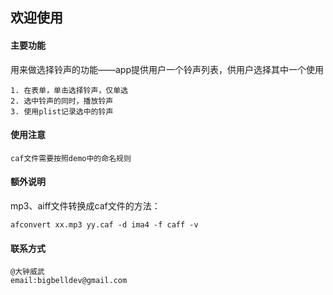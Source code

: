 ## 欢迎使用

#### 主要功能
用来做选择铃声的功能——app提供用户一个铃声列表，供用户选择其中一个使用
	
	1. 在表单，单击选择铃声，仅单选
	2. 选中铃声的同时，播放铃声
	3. 使用plist记录选中的铃声
#### 使用注意

	caf文件需要按照demo中的命名规则
	
#### 额外说明
	
mp3、aiff文件转换成caf文件的方法：
	
	afconvert xx.mp3 yy.caf -d ima4 -f caff -v
	
#### 联系方式
	@大钟威武
	email:bigbelldev@gmail.com
	